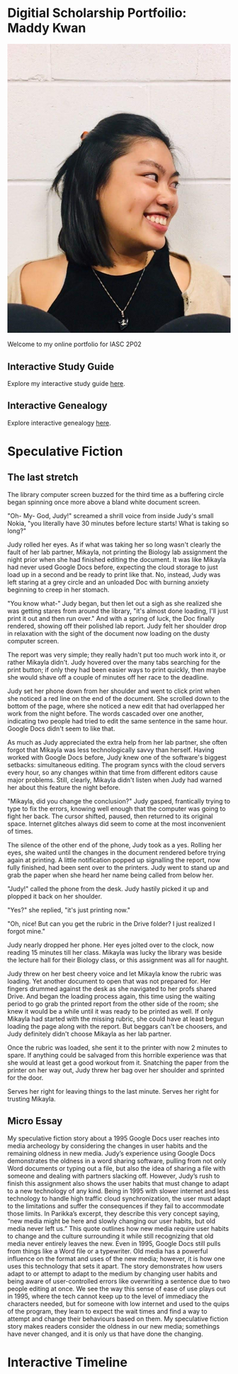# Digitial Scholarship Portfoilio: Maddy Kwan

![](IMG_20191015_212559_847.jpg)

Welcome to my online portfolio for IASC 2P02

## Interactive Study Guide

Explore my interactive study guide [here](2P02Team1InteractiveStudyGuide.html).

## Interactive Genealogy

Explore interactive genealogy [here](2P02_InteractiveGenealogy.html).

# Speculative Fiction

## The last stretch

  The library computer screen buzzed for the third time as a buffering circle began spinning once more above a bland white document screen. 
  
  "Oh- My- God, Judy!" screamed a shrill voice from inside Judy's small Nokia, "you literally have 30 minutes before lecture starts! What is taking so long?"
  
  Judy rolled her eyes. As if what was taking her so long wasn't clearly the fault of her lab partner, Mikayla, not printing the Biology lab assignment the night prior when she had finished editing the document. It was like Mikayla had never used Google Docs before, expecting the cloud storage to just load up in a second and be ready to print like that. No, instead, Judy was left staring at a grey circle and an unloaded Doc with burning anxiety beginning to creep in her stomach.
  
  "You know what-" Judy began, but then let out a sigh as she realized she was getting stares from around the library, "it's almost done loading, I'll just print it out and then run over." And with a spring of luck, the Doc finally rendered, showing off their polished lab report. Judy felt her shoulder drop in relaxation with the sight of the document now loading on the dusty computer screen.
  
  The report was very simple; they really hadn't put too much work into it, or rather Mikayla didn't. Judy hovered over the many tabs searching for the print button; if only they had been easier ways to print quickly, then maybe she would shave off a couple of minutes off her race to the deadline.
  
  Judy set her phone down from her shoulder and went to click print when she noticed a red line on the end of the document. She scrolled down to the bottom of the page, where she noticed a new edit that had overlapped her work from the night before. The words cascaded over one another, indicating two people had tried to edit the same sentence in the same hour. Google Docs didn't seem to like that. 
  
  As much as Judy appreciated the extra help from her lab partner, she often forgot that Mikayla was less technologically savvy than herself. Having worked with Google Docs before, Judy knew one of the software's biggest setbacks: simultaneous editing. The program syncs with the cloud servers every hour, so any changes within that time from different editors cause major problems. Still, clearly, Mikayla didn't listen when Judy had warned her about this feature the night before.
  
  "Mikayla, did you change the conclusion?" Judy gasped, frantically trying to type to fix the errors, knowing well enough that the computer was going to fight her back. The cursor shifted, paused, then returned to its original space. Internet glitches always did seem to come at the most inconvenient of times. 
  
  The silence of the other end of the phone, Judy took as a yes. Rolling her eyes, she waited until the changes in the document rendered before trying again at printing. A little notification popped up signalling the report, now fully finished, had been sent over to the printers. Judy went to stand up and grab the paper when she heard her name being called from below her.
  
  "Judy!" called the phone from the desk. Judy hastily picked it up and plopped it back on her shoulder.
  
  "Yes?" she replied, "it's just printing now."
  
  "Oh, nice! But can you get the rubric in the Drive folder? I just realized I forgot mine."
  
  Judy nearly dropped her phone. Her eyes jolted over to the clock, now reading 15 minutes till her class. Mikayla was lucky the library was beside the lecture hall for their Biology class, or this assignment was all for naught. 
  
  Judy threw on her best cheery voice and let Mikayla know the rubric was loading. Yet another document to open that was not prepared for. Her fingers drummed against the desk as she navigated to her profs shared Drive. And began the loading process again, this time using the waiting period to go grab the printed report from the other side of the room; she knew it would be a while until it was ready to be printed as well. If only Mikayla had started with the missing rubric, she could have at least begun loading the page along with the report. But beggars can't be choosers, and Judy definitely didn't choose Mikayla as her lab partner.
  
  Once the rubric was loaded, she sent it to the printer with now 2 minutes to spare. If anything could be salvaged from this horrible experience was that she would at least get a good workout from it. Snatching the paper from the printer on her way out, Judy threw her bag over her shoulder and sprinted for the door.
  
  Serves her right for leaving things to the last minute. Serves her right for trusting Mikayla.


## Micro Essay

  My speculative fiction story about a 1995 Google Docs user reaches into media archeology by considering the changes in user habits and the remaining oldness in new media. Judy’s experience using Google Docs demonstrates the oldness in a word sharing software, pulling from not only Word documents or typing out a file, but also the idea of sharing a file with someone and dealing with partners slacking off. However, Judy’s rush to finish this assignment also shows the user habits that must change to adapt to a new technology of any kind. Being in 1995 with slower internet and less technology to handle high traffic cloud synchronization, the user must adapt to the limitations and suffer the consequences if they fail to accommodate those limits. In Parikka’s excerpt, they describe this very concept saying, “new media might be here and slowly changing our user habits, but old media never left us.” This quote outlines how new media require user habits to change and the culture surrounding it while still recognizing that old media never entirely leaves the new. Even in 1995, Google Docs still pulls from things like a Word file or a typewriter. Old media has a powerful influence on the format and uses of the new media; however, it is how one uses this technology that sets it apart. The story demonstrates how users adapt to or attempt to adapt to the medium by changing user habits and being aware of user-controlled errors like overwriting a sentence due to two people editing at once. We see the way this sense of ease of use plays out in 1995, where the tech cannot keep up to the level of immediacy the characters needed, but for someone with low internet and used to the quips of the program, they learn to expect the wait times and find a way to attempt and change their behaviours based on them. My speculative fiction story makes readers consider the oldness in our new media; somethings have never changed, and it is only us that have done the changing.


# Interactive Timeline
